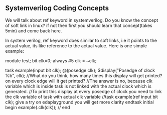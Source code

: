 ## Systemverilog Coding Concepts

We will talk about ref keyword in systemverilog.
Do you know the concept of soft link in linux? if not then first you should learn that concept(takes 5min) and come back here. 

In system verilog, ref keyword does similar to soft links, i.e it points to the actual value, its like reference to the actual value.
Here is one simple example:

module test;
bit clk=0;
always #5 clk = ~clk;

task example(input bit clk);
  @(posedge clk);
  $display("Posedge of clock %b", clk); //What do you think, how many times this display will get printed? on every clock edge will it get printed?
                                        //The answer is no, because clk variable which is inside task is not linked with the actual clock which is generated.
                                        //To print this display at every posedge of clock you need to link the clk variable of task with actual clk variable
                                        //task example(ref input bit clk); give a try on edaplayground you will get more clarity
endtask
initial begin
  example(.clk(clk)); // 
end
